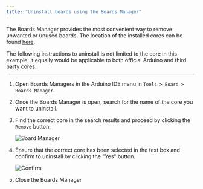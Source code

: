 ```yaml
---
title: "Uninstall boards using the Boards Manager"
---
```


The Boards Manager provides the most convenient way to remove unwanted or unused boards. The location of the installed cores can be found [here](https://support.arduino.cc/hc/en-us/articles/4415103213714#boards).

The following instructions to uninstall is not limited to the core in this example; it equally would be applicable to both official Arduino and third party cores.

---

1. Open Boards Managers in the Arduino IDE menu in `Tools > Board > Boards Manager`.

2. Once the Boards Manager is open, search for the name of the core you want to uninstall.

3. Find the correct core in the search results and proceed by clicking the `Remove` button.

   ![Board Manager](img/How_to_completely_uninstall_the_board_manager_0.png)

4. Ensure that the correct core has been selected in the text box and confirm to uninstall by clicking the "Yes" button.

   ![Confirm](img/How_to_completely_uninstall_the_board_manager_1.png)

5. Close the Boards Manager
